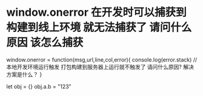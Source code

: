 # window.onerror 在开发时可以捕获到 构建到线上环境 就无法捕获了 请问什么原因 该怎么捕获

window.onerror = function(msg,url,line,col,error){
console.log(error.stack) // 本地开发环境运行触发 打包构建到服务器上运行就不触发了 请问什么原因? 解决方案是什么？
}

let obj = {}
obj.a.b = "123"
